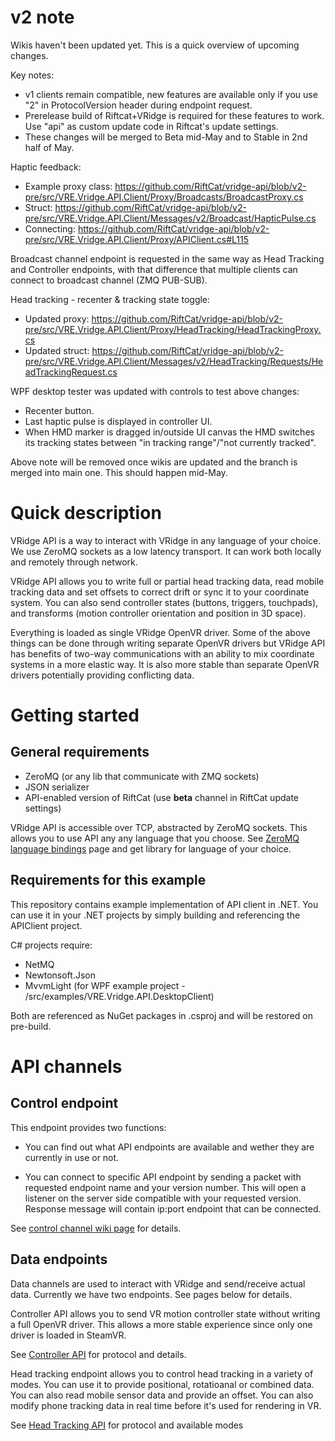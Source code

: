 # v2 note
Wikis haven't been updated yet. This is a quick overview of upcoming changes.

Key notes:
* v1 clients remain compatible, new features are available only if you use "2" in ProtocolVersion header during endpoint request.
* Prerelease build of Riftcat+VRidge is required for these features to work. Use "api" as custom update code in Riftcat's update settings.
* These changes will be merged to Beta mid-May and to Stable in 2nd half of May.

Haptic feedback:

* Example proxy class: https://github.com/RiftCat/vridge-api/blob/v2-pre/src/VRE.Vridge.API.Client/Proxy/Broadcasts/BroadcastProxy.cs
* Struct: https://github.com/RiftCat/vridge-api/blob/v2-pre/src/VRE.Vridge.API.Client/Messages/v2/Broadcast/HapticPulse.cs
* Connecting: https://github.com/RiftCat/vridge-api/blob/v2-pre/src/VRE.Vridge.API.Client/Proxy/APIClient.cs#L115

Broadcast channel endpoint is requested in the same way as Head Tracking and Controller endpoints, with that difference that multiple clients can connect to broadcast channel (ZMQ PUB-SUB).

Head tracking - recenter & tracking state toggle:

* Updated proxy: https://github.com/RiftCat/vridge-api/blob/v2-pre/src/VRE.Vridge.API.Client/Proxy/HeadTracking/HeadTrackingProxy.cs
* Updated struct: https://github.com/RiftCat/vridge-api/blob/v2-pre/src/VRE.Vridge.API.Client/Messages/v2/HeadTracking/Requests/HeadTrackingRequest.cs

WPF desktop tester was updated with controls to test above changes:
- Recenter button.
- Last haptic pulse is displayed in controller UI.
- When HMD marker is dragged in/outside UI canvas the HMD switches its tracking states between "in tracking range"/"not currently tracked".



Above note will be removed once wikis are updated and the branch is merged into main one. This should happen mid-May.

# Quick description

VRidge API is a way to interact with VRidge in any language of your choice. We use ZeroMQ sockets as a low latency transport. It can work both locally and remotely through network. 

VRidge API allows you to write full or partial head tracking data, read mobile tracking data and set offsets to correct drift or sync it to your coordinate system. You can also send controller states (buttons, triggers, touchpads), and transforms (motion controller orientation and position in 3D space). 

Everything is loaded as single VRidge OpenVR driver. Some of the above things can be done through writing separate OpenVR drivers but VRidge API has benefits of two-way communications with an ability to mix coordinate systems in a more elastic way. It is also more stable than separate OpenVR drivers potentially providing conflicting data.

# Getting started

## General requirements 
* ZeroMQ (or any lib that communicate with ZMQ sockets)
* JSON serializer
* API-enabled version of RiftCat (use **beta** channel in RiftCat update settings)

VRidge API is accessible over TCP, abstracted by ZeroMQ sockets. This allows you to use API any any language that you choose. See [ZeroMQ language bindings](http://zeromq.org/bindings:_start) page and get library for language of your choice.

## Requirements for this example

This repository contains example implementation of API client in .NET. You can use it in your .NET projects by simply building and referencing the APIClient project.

C# projects require:

* NetMQ
* Newtonsoft.Json
* MvvmLight (for WPF example project - /src/examples/VRE.Vridge.API.DesktopClient)

Both are referenced as NuGet packages in .csproj and will be restored on pre-build.

# API channels

## Control endpoint

This endpoint provides two functions:

- You can find out what API endpoints are available and wether they are currently in use or not.

- You can connect to specific API endpoint by sending a packet with requested endpoint name and your version number. This will open a listener on the server side compatible with your requested version. Response message will contain ip:port endpoint that can be connected. 

See [control channel wiki page](https://github.com/RiftCat/vridge-api/wiki/Control-channel) for details. 

## Data endpoints

Data channels are used to interact with VRidge and send/receive actual data. Currently we have two endpoints. See pages below for details.

Controller API allows you to send VR motion controller state without writing a full OpenVR driver. This allows a more stable experience since only one driver is loaded in SteamVR. 

See [Controller API](https://github.com/RiftCat/vridge-api/wiki/Controller-API) for protocol and details.

Head tracking endpoint allows you to control head tracking in a variety of modes. You can use it to provide positional, rotatioanal or combined data. You can also read mobile sensor data and provide an offset. You can also modify phone tracking data in real time before it's used for rendering in VR. 

See [Head Tracking API](https://github.com/RiftCat/vridge-api/wiki/Head-Tracking-API) for protocol and available modes
